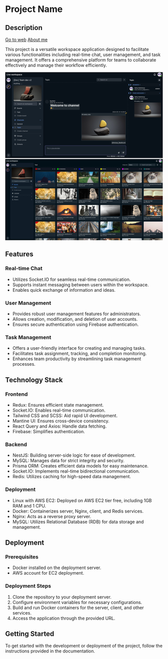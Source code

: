 <h1>Project Name</h1>

  <h2>Description</h2>
  <a href='https://senytera.online'>Go to web</a>
   <a href='https://portfolio.senytera.online/'>About me</a>

  <p>This project is a versatile workspace application designed to facilitate various functionalities including real-time chat, user management, and task management. It offers a comprehensive platform for teams to collaborate effectively and manage their workflow efficiently.</p>
  <img src='/client/public/imgs/feature3.png'/>
  <img src='/client/public/imgs/board.png'/>

  <h2>Features</h2>

  <h3>Real-time Chat</h3>
  <ul>
    <li>Utilizes Socket.IO for seamless real-time communication.</li>
    <li>Supports instant messaging between users within the workspace.</li>
    <li>Enables quick exchange of information and ideas.</li>
  </ul>

  <h3>User Management</h3>
  <ul>
    <li>Provides robust user management features for administrators.</li>
    <li>Allows creation, modification, and deletion of user accounts.</li>
    <li>Ensures secure authentication using Firebase authentication.</li>
  </ul>

  <h3>Task Management</h3>
  <ul>
    <li>Offers a user-friendly interface for creating and managing tasks.</li>
    <li>Facilitates task assignment, tracking, and completion monitoring.</li>
    <li>Enhances team productivity by streamlining task management processes.</li>
  </ul>

  <h2>Technology Stack</h2>

  <h3>Frontend</h3>
  <ul>
    <li>Redux: Ensures efficient state management.</li>
    <li>Socket.IO: Enables real-time communication.</li>
    <li>Tailwind CSS and SCSS: Aid rapid UI development.</li>
    <li>Mantine UI: Ensures cross-device consistency.</li>
    <li>React Query and Axios: Handle data fetching.</li>
    <li>Firebase: Simplifies authentication.</li>
  </ul>

  <h3>Backend</h3>
  <ul>
    <li>NestJS: Building server-side logic for ease of development.</li>
    <li>MySQL: Manages data for strict integrity and security.</li>
    <li>Prisma ORM: Creates efficient data models for easy maintenance.</li>
    <li>Socket.IO: Implements real-time bidirectional communication.</li>
    <li>Redis: Utilizes caching for high-speed data management.</li>
  </ul>

  <h3>Deployment</h3>
  <ul>
    <li>Linux with AWS EC2: Deployed on AWS EC2 tier free, including 1GB RAM and 1 CPU.</li>
    <li>Docker: Containerizes server, Nginx, client, and Redis services.</li>
    <li>Nginx: Acts as a reverse proxy server.</li>
    <li>MySQL: Utilizes Relational Database (RDB) for data storage and management.</li>
  </ul>

  <h2>Deployment</h2>

  <h3>Prerequisites</h3>
  <ul>
    <li>Docker installed on the deployment server.</li>
    <li>AWS account for EC2 deployment.</li>
  </ul>

  <h3>Deployment Steps</h3>
  <ol>
    <li>Clone the repository to your deployment server.</li>
    <li>Configure environment variables for necessary configurations.</li>
    <li>Build and run Docker containers for the server, client, and other services.</li>
    <li>Access the application through the provided URL.</li>
  </ol>

  <h2>Getting Started</h2>

  <p>To get started with the development or deployment of the project, follow the instructions provided in the documentation.</p>

